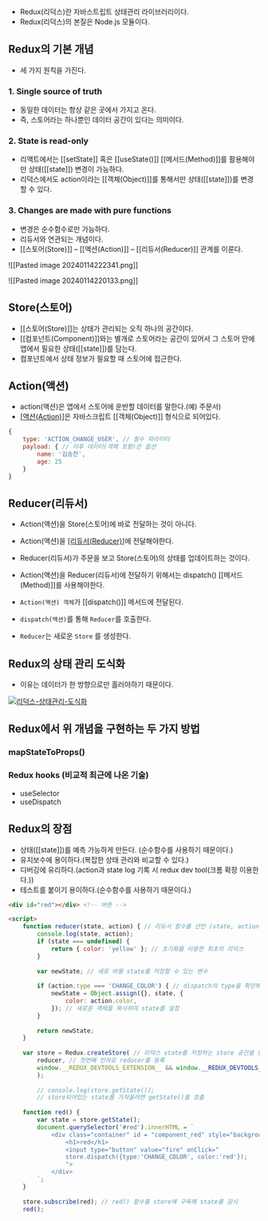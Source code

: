- Redux(리덕스)란 자바스트립트 상태관리 라이브러리이다.
- Redux(리덕스)의 본질은 Node.js 모듈이다.

## Redux의 기본 개념 

- 세 가지 원칙을 가진다.
### 1. Single source of truth

- 동일한 데이터는 항상 같은 곳에서 가지고 온다.
- 즉, 스토어라는 하나뿐인 데이터 공간이 있다는 의미이다.
### 2. State is read-only

- 리액트에서는 [[setState]] 혹은 [[useState()]] [[메서드(Method)]]를 활용해야만 상태([[state]]) 변경이 가능하다.
- 리덕스에서도 action이라는 [[객체(Object)]]를 통해서만 상태([[state]])를 변경할 수 있다.
### 3. Changes are made with pure functions

- 변경은 순수함수로만 가능하다.
- 리듀서와 연관되는 개념이다.
- [[스토어(Store)]] – [[액션(Action)]] – [[리듀서(Reducer)]] 관계를 이룬다.

![[Pasted image 20240114222341.png]]

![[Pasted image 20240114220133.png]]

## Store(스토어)

- [[스토어(Store)]]는 상태가 관리되는 오직 하나의 공간이다.
- [[컴포넌트(Component)]]와는 별개로 스토어라는 공간이 있어서 그 스토어 안에 앱에서 필요한 상태([[state]])를 담는다.
- 컴포넌트에서 상태 정보가 필요할 때 스토어에 접근한다.

## Action(액션)

- action(액션)은 앱에서 스토어에 운반할 데이터를 말한다.(예) 주문서)  
- [[액션(Action)]](액션)은 자바스크립트 [[객체(Object)]] 형식으로 되어있다.

```js
{
	type: 'ACTION_CHANGE_USER', // 필수 파라미터
	payload: { // 이후 데이터(객체 포함)은 옵션
		name: '김승찬',
		age: 25
	}
}
```

## Reducer(리듀서)

- Action(액션)을 Store(스토어)에 바로 전달하는 것이 아니다.
- Action(액션)을 [[리듀서(Reducer)]](리듀서)에 전달해야한다.
- Reducer(리듀서)가 주문을 보고 Store(스토어)의 상태를 업데이트하는 것이다.
- Action(액션)을 Reducer(리듀서)에 전달하기 위해서는 dispatch() [[메서드(Method)]]를 사용해야한다.

- `Action(액션) 객체`가 [[dispatch()]] 메서드에 전달된다.
- `dispatch(액션)`를 통해 `Reducer`를 호출한다.
- `Reducer`는 새로운 `Store` 를 생성한다.

## Redux의 상태 관리 도식화

- 이유는 데이터가 한 방향으로만 흘러야하기 때문이다.

[![리덕스-상태관리-도식화](https://i0.wp.com/hanamon.kr/wp-content/uploads/2021/07/%E1%84%85%E1%85%B5%E1%84%83%E1%85%A5%E1%86%A8%E1%84%89%E1%85%B3-%E1%84%89%E1%85%A1%E1%86%BC%E1%84%90%E1%85%A2%E1%84%80%E1%85%AA%E1%86%AB%E1%84%85%E1%85%B5-%E1%84%83%E1%85%A9%E1%84%89%E1%85%B5%E1%86%A8%E1%84%92%E1%85%AA.png?resize=944%2C707&ssl=1)](https://hanamon.kr/redux%eb%9e%80-%ec%83%81%ed%83%9c-%ea%b4%80%eb%a6%ac-%eb%9d%bc%ec%9d%b4%eb%b8%8c%eb%9f%ac%eb%a6%ac/%e1%84%85%e1%85%b5%e1%84%83%e1%85%a5%e1%86%a8%e1%84%89%e1%85%b3-%e1%84%89%e1%85%a1%e1%86%bc%e1%84%90%e1%85%a2%e1%84%80%e1%85%aa%e1%86%ab%e1%84%85%e1%85%b5-%e1%84%83%e1%85%a9%e1%84%89%e1%85%b5%e1%86%a8/)

## Redux에서 위 개념을 구현하는 두 가지 방법
### mapStateToProps()

### Redux hooks (비교적 최근에 나온 기술)

- useSelector
- useDispatch

## Redux의 장점

- 상태([[state]])를 예측 가능하게 만든다. (순수함수를 사용하기 때문이다.)
- 유지보수에 용이하다.(복잡한 상태 관리와 비교할 수 있다.)
- 디버깅에 유리하다.(action과 state log 기록 시 redux dev tool(크롬 확장 이용한다.))
- 테스트를 붙이기 용이하다.(순수함수를 사용하기 때문이다.)

```html
<div id="red"></div> <!-- 버튼 -->

<script>
	function reducer(state, action) { // 리듀서 함수를 선언 (state, action)을 가짐
		console.log(state, action);
		if (state === undefined) {
			return { color: 'yellow' }; // 초기화를 이용한 최초의 리덕스
		}
		
		var newState; // 새로 바뀔 state를 저장할 수 있는 변수
		
		if (action.type === 'CHANGE_COLOR') { // dispatch의 type을 확인해서 같으면
			newState = Object.assign({}, state, {
				color: action.color,
			}); // 새로운 객체를 복사하여 state를 설정
		}
		
		return newState;
	}
	
	var store = Redux.createStore( // 리덕스 state를 저장하는 store 공간을 만듬
		reducer, // 첫번째 인자로 reducer를 등록
		window.__REDUX_DEVTOOLS_EXTENSION__ && window.__REDUX_DEVTOOLS_EXTENSION__() // Redux 툴로 디버깅을 할 수 있는 코드
		);
		
		// console.log(store.getState()); 
		// store되어있는 state를 가져올려면 getState()를 호출
		
	function red() {
		var state = store.getState();
		document.querySelector('#red').innerHTML = `
			<div class="container" id = "component_red" style="background-color:${state.color}">
				<h1>red</h1>
				<input type="button" value="fire" onClick="
				store.dispatch({type:'CHANGE_COLOR', color:'red'});
				">
			</div>
		`;
	}
	
	store.subscribe(red); // red() 함수를 store에 구독해 state를 감시
	red();
```